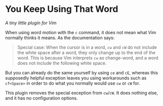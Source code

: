You Keep Using That Word
========================

<i>A tiny little plugin for Vim</i>

When using word motion with the `c` command, it does not mean what Vim normally
thinks it means. As the documentation says:

> Special case: When the cursor is in a word, `cw` and `cW` do not include the
> white space after a word, they only change up to the end of the word. This is
> because Vim interprets `cw` as change-word, and a word does not include the
> following white space.

But you can already do the same yourself by using `ce` and `cE`, whereas this
supposedly helpful exception leaves you using workarounds such as `cf<Space>`
in order to do what you normally would use `cw` or `cW` for.

This plugin removes the special exception from `cw`/`cW`. It does nothing else,
and it has no configuration options.
